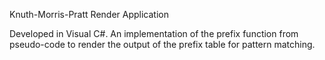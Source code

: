 Knuth-Morris-Pratt Render Application

Developed in Visual C#. An implementation of the prefix function from pseudo-code to render the output of the prefix table
for pattern matching.
